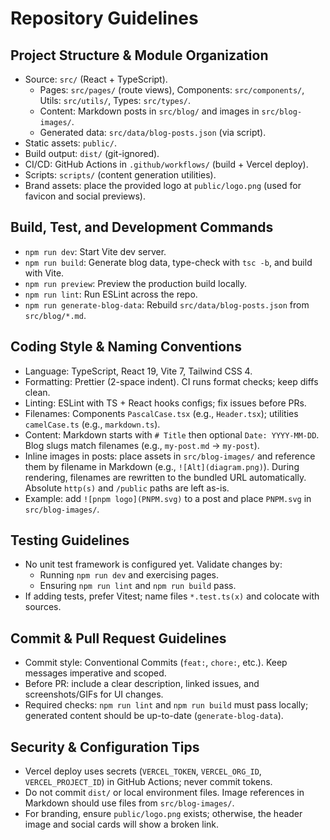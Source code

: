 # Repository Guidelines

## Project Structure & Module Organization
- Source: `src/` (React + TypeScript).
  - Pages: `src/pages/` (route views), Components: `src/components/`, Utils: `src/utils/`, Types: `src/types/`.
  - Content: Markdown posts in `src/blog/` and images in `src/blog-images/`.
  - Generated data: `src/data/blog-posts.json` (via script).
- Static assets: `public/`.
- Build output: `dist/` (git-ignored).
- CI/CD: GitHub Actions in `.github/workflows/` (build + Vercel deploy).
- Scripts: `scripts/` (content generation utilities).
 - Brand assets: place the provided logo at `public/logo.png` (used for favicon and social previews).

## Build, Test, and Development Commands
- `npm run dev`: Start Vite dev server.
- `npm run build`: Generate blog data, type-check with `tsc -b`, and build with Vite.
- `npm run preview`: Preview the production build locally.
- `npm run lint`: Run ESLint across the repo.
- `npm run generate-blog-data`: Rebuild `src/data/blog-posts.json` from `src/blog/*.md`.

## Coding Style & Naming Conventions
- Language: TypeScript, React 19, Vite 7, Tailwind CSS 4.
- Formatting: Prettier (2-space indent). CI runs format checks; keep diffs clean.
- Linting: ESLint with TS + React hooks configs; fix issues before PRs.
- Filenames: Components `PascalCase.tsx` (e.g., `Header.tsx`); utilities `camelCase.ts` (e.g., `markdown.ts`).
- Content: Markdown starts with `# Title` then optional `Date: YYYY-MM-DD`. Blog slugs match filenames (e.g., `my-post.md` → `my-post`).
- Inline images in posts: place assets in `src/blog-images/` and reference them by filename in Markdown (e.g., `![Alt](diagram.png)`). During rendering, filenames are rewritten to the bundled URL automatically. Absolute `http(s)` and `/public` paths are left as-is.
 - Example: add `![pnpm logo](PNPM.svg)` to a post and place `PNPM.svg` in `src/blog-images/`.

## Testing Guidelines
- No unit test framework is configured yet. Validate changes by:
  - Running `npm run dev` and exercising pages.
  - Ensuring `npm run lint` and `npm run build` pass.
- If adding tests, prefer Vitest; name files `*.test.ts(x)` and colocate with sources.

## Commit & Pull Request Guidelines
- Commit style: Conventional Commits (`feat:`, `chore:`, etc.). Keep messages imperative and scoped.
- Before PR: include a clear description, linked issues, and screenshots/GIFs for UI changes.
- Required checks: `npm run lint` and `npm run build` must pass locally; generated content should be up-to-date (`generate-blog-data`).

## Security & Configuration Tips
- Vercel deploy uses secrets (`VERCEL_TOKEN`, `VERCEL_ORG_ID`, `VERCEL_PROJECT_ID`) in GitHub Actions; never commit tokens.
- Do not commit `dist/` or local environment files. Image references in Markdown should use files from `src/blog-images/`.
 - For branding, ensure `public/logo.png` exists; otherwise, the header image and social cards will show a broken link.
